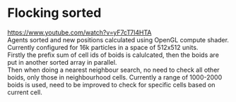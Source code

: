 # Flocking sorted
https://www.youtube.com/watch?v=yF7cT7l4HTA   
Agents sorted and new positions calculated using OpenGL compute shader.   
Currently configured for 16k particles in a space of 512x512 units.   
Firstly the prefix sum of cell ids of boids is calulcated, then the boids are put in another sorted array in parallel.   
Then when doing a nearest neighbour search, no need to check all other boids, only those in neighbourhood cells. Currently a range of 1000-2000 boids is used, need to be improved to check for specific cells based on current cell.
